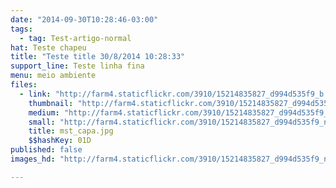 ```yaml
---
date: "2014-09-30T10:28:46-03:00"
tags:
  - tag: Test-artigo-normal
hat: Teste chapeu
title: "Teste title 30/8/2014 10:28:33"
support_line: Teste linha fina
menu: meio ambiente
files:
  - link: "http://farm4.staticflickr.com/3910/15214835827_d994d535f9_b.jpg"
    thumbnail: "http://farm4.staticflickr.com/3910/15214835827_d994d535f9_t.jpg"
    medium: "http://farm4.staticflickr.com/3910/15214835827_d994d535f9_z.jpg"
    small: "http://farm4.staticflickr.com/3910/15214835827_d994d535f9_n.jpg"
    title: mst_capa.jpg
    $$hashKey: 01D
published: false
images_hd: "http://farm4.staticflickr.com/3910/15214835827_d994d535f9_n.jpg"

---
```

